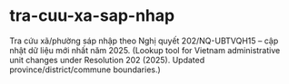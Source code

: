 # tra-cuu-xa-sap-nhap
Tra cứu xã/phường sáp nhập theo Nghị quyết 202/NQ-UBTVQH15 – cập nhật dữ liệu mới nhất năm 2025. (Lookup tool for Vietnam administrative unit changes under Resolution 202 (2025). Updated province/district/commune boundaries.)

